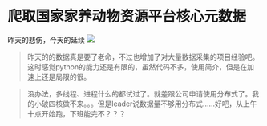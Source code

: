 # 爬取国家家养动物资源平台核心元数据
昨天的悲伤，今天的延续
![](https://ws1.sinaimg.cn/large/6af92b9fly1fnu23l66rlj20c209m752.jpg)
>昨天的的数据真是要了老命，不过也增加了对大量数据采集的项目经验吧。这时感觉python的能力还是有限的，虽然代码不多，使用简介，但是在加速上还是局限的很。

>没办法，多线程、进程什么的都试过了。就差跟公司申请使用分布式了。我的小破四核做不来。。。但是leader说数据量不够用分布式......好吧，从上午十点开始跑，下班能完不？？？

